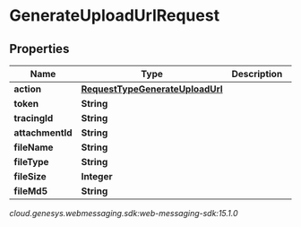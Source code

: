# GenerateUploadUrlRequest


## Properties

| Name | Type | Description | Notes |
| ------------ | ------------- | ------------- | ------------- |
| **action** | [**RequestTypeGenerateUploadUrl**](RequestTypeGenerateUploadUrl) |  |  |
| **token** | **String** |  |  |
| **tracingId** | **String** |  |  [optional] |
| **attachmentId** | **String** |  |  [optional] |
| **fileName** | **String** |  |  |
| **fileType** | **String** |  |  |
| **fileSize** | **Integer** |  |  |
| **fileMd5** | **String** |  |  |




_cloud.genesys.webmessaging.sdk:web-messaging-sdk:15.1.0_
